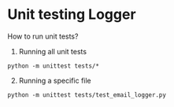 # Unit testing Logger

How to run unit tests?


1. Running all unit tests

`python -m unittest tests/*`

2. Running a specific file

`python -m unittest tests/test_email_logger.py`
